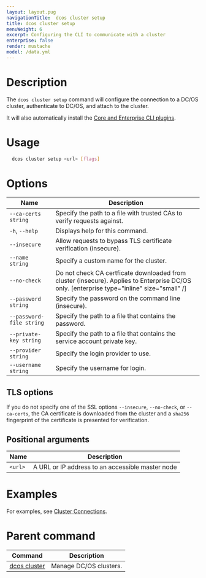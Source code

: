 ```yaml
---
layout: layout.pug
navigationTitle:  dcos cluster setup
title: dcos cluster setup
menuWeight: 6
excerpt: Configuring the CLI to communicate with a cluster
enterprise: false
render: mustache
model: /data.yml
---
```


# Description
The `dcos cluster setup` command will configure the connection to a DC/OS cluster, authenticate to DC/OS, and attach to the cluster.

It will also automatically install the [Core and Enterprise CLI plugins](/1.13/cli/plugins/).

# Usage

```bash
  dcos cluster setup <url> [flags]
```

# Options

| Name | Description |
|---------|-------------|
| `--ca-certs string`   |     Specify the path to a file with trusted CAs to verify requests against.
| `-h`, `--help`     |  Displays help for this command. |
| `--insecure`       |        Allow requests to bypass TLS certificate verification (insecure).
| `--name string`     |       Specify a custom name for the cluster.
| `--no-check`        |       Do not check CA certficate downloaded from cluster (insecure). Applies to Enterprise DC/OS only. [enterprise type="inline" size="small" /]
| `--password string`   |     Specify the password on the command line (insecure).
| `--password-file string`  | Specify the path to a file that contains the password.
| `--private-key string`   |  Specify the path to a file that contains the service account private key.
| `--provider string`     |   Specify the login provider to use.
| `--username string`      |  Specify the username for login.


## TLS options

If you do not specify one of the SSL options `--insecure`, `--no-check`, or `--ca-certs`, the CA certificate is downloaded from the cluster and a `sha256` fingerprint of the certificate is presented for verification.

## Positional arguments

| Name | Description |
|---------|-------------|
| `<url>`   | A URL or IP address to an accessible master node |


# Examples
For examples, see [Cluster Connections](/1.13/administering-clusters/multiple-clusters/cluster-connections/).

# Parent command

| Command | Description |
|---------|-------------|
| [dcos cluster](/1.13/cli/command-reference/dcos-cluster/) | Manage DC/OS clusters. |

